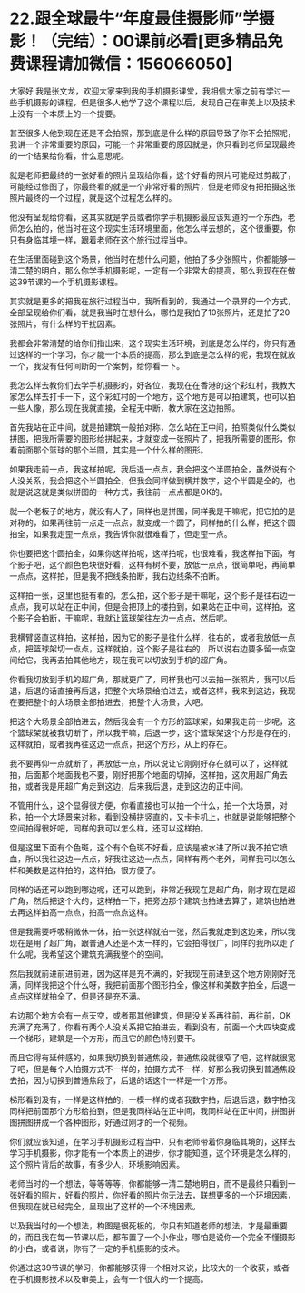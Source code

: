 # 22.跟全球最牛“年度最佳摄影师”学摄影！（完结）：00课前必看[更多精品免费课程请加微信：156066050]

大家好 我是张文龙，欢迎大家来到我的手机摄影课堂，我相信大家之前有学过一些手机摄影的课程，但是很多人他学了这个课程以后，发现自己在审美上以及技术上没有一个本质上的一个提要。

甚至很多人他到现在还是不会拍照，那到底是什么样的原因导致了你不会拍照呢，我讲一个非常重要的原因，可能一个非常重要的原因就是，你只看到老师呈现最终的一个结果给你看，什么意思呢。

就是老师把最终的一张好看的照片呈现给你看，这个好看的照片可能经过剪裁了，可能经过修图了，你最终看的就是一个非常好看的照片，但是老师没有把拍摄这张照片最终的一个过程，就是这个过程怎么样的。

他没有呈现给你看，这其实就是学员或者你学手机摄影最应该知道的一个东西，老师怎么拍的，他当时在这个现实生活环境里面，他怎么样去想的，这个很重要，你只有身临其境一样，跟着老师在这个旅行过程当中。

在生活里面碰到这个场景，他当时在想什么问题，他拍了多少张照片，你都能够一清二楚的明白，那么你学手机摄影呢，一定有一个非常大的提高，那么我现在在做这39节课的一个手机摄影课程。

其实就是更多的把我在旅行过程当中，我所看到的，我通过一个录屏的一个方式，全部呈现给你们看，就是我当时在想什么，哪怕是我拍了10张照片，还是拍了20张照片，有什么样的干扰因素。

我都会非常清楚的给你们指出来，这个现实生活环境，到底是怎么样的，你只有通过这样的一个学习，你才能一个本质的提高，那么到底是怎么样的呢，我现在就放一个，我没有任何间断的一个案例，给你看一下。

我怎么样去教你们去学手机摄影的，好各位，我现在在香港的这个彩虹村，我教大家怎么样去打卡一下，这个彩虹村的一个地方，这个地方是可以拍建筑，也可以拍一些人像，那么现在我就直接，全程无中断，教大家在这边拍照。

首先我站在正中间，就是拍建筑一般拍对称，怎么站在正中间，拍照类似什么类似拼图，把我所需要的图形给拼起来，才就变成一张照片了，把我所需要的图形，你看前面那个篮球的那个半圆，其实是一个什么样的图形。

如果我走前一点，我这样拍呢，我后退一点点，我会把这个半圆拍全，虽然说有个人没关系，我会把这个半圆拍全，但我会同样做到横并数字，这个半圆是全的，也就是说这就是类似拼图的一种方式，我往前一点点都是OK的。

就一个老板子的地方，就没有人了，同样也是拼图，同样我是干嘛呢，把它拍的是对称的，如果再往前一点走一点点，就变成一个圆了，同样拍的什么样，把这个圆拍全，如果我走歪一点点，我告诉你就很难看了，但走歪一点。

你也要把这个圆拍全，如果你这样拍呢，这样拍呢，也很难看，我这样拍下面，有个影子吧，这个颜色色块很好看，这样有树不要，放低一点点，很简单吧，再简单一点点，这样拍，但是我不把线条拍断，我右边线条不拍断。

这样拍一张，这里也挺有看的，怎么拍，这个影子是干嘛呢，这个影子是往右边一点点，我可以站在正中间，但是会把顶上的楼拍到，如果站在正中间，这样拍，这个影子会拍断，干嘛呢，我就让篮球架往左边一点点，然后呢。

我横臂竖直这样拍，这样拍，因为它的影子是往什么样，往右的，或者我放低一点点，把篮球架切一点点，这样就拍，这个影子是往右的，所以说右边要多留一点空间给它，我再去拍其他地方，现在我可以切放到手机的超广角。

你看我切放到手机的超广角，那就更广了，同样我也可以去拍一张照片，我可以后退，后退的话直接再后退，把整个大场景给拍进去，或者这样，我来到这边，我现在要把整个的大场景全部拍进去，把整个大场景，大吧。

把这个大场景全部拍进去，然后我会有一个方形的篮球架，如果我走前一步呢，这个篮球架就被我切断了，所以我干嘛，后退一步，这个篮球架这个方形是存在的，这样就拍，或者我再往这边一点点，把这个方形，从上的存在。

我不要再仰一点就断了，再放低一点，所以说让它刚刚好存在就可以了，这样就拍，后面那个地面我也不要，刚好把那个地面的切掉，这样拍，这次用超广角去拍，或者我是用超广角走到这边，后来我后退，走到这边的正中间。

不管用什么，这个显得很方便，你看直接也可以拍一个什么，拍一个大场景，对称，拍一个大场景来对称，看到没横拼竖直的，又卡卡机上，也就是说能够把整个空间拍得很好吧，同样的我可以怎么样，还可以这样拍。

但是这里下面有个色斑，这个有个色斑不好看，应该是被水进了所以我不拍它喷血，所以我往这边一点点，好我往这边一点点，同样有两个老外，同样我可以怎么样和美数是这样拍的，这样拍，很方便了。

同样的话还可以跑到哪边呢，还可以跑到，非常近我现在是超广角，刚才现在是超广角，然后把这个大的，这样拍一下，把旁边那个建筑也拍进去算了，建筑也拍进去再这样拍高一点点，拍高一点点这样。

但是我需要呼吸稍微休一休，拍一张这样就拍一张，然后我就走到这边来，所以我现在是用了超广角，跟普通人还是不太一样的，它会拍得很广，同样的我所以走了什么呢，我希望这个建筑充满我整个的空间。

然后我就前进前进前进，因为这样是充不满的，好我现在前进到这个地方刚刚好充满，同样我把这个什么呀，我把前面那个图形拍全，像这样和美数字拍全，后退一点点这样就拍全了，但是还是充不满。

右边那个地方会有一点天空，或者那其他建筑，但是没关系再往前，再往前，OK充满了充满了，你看有两个人没关系把它拍进去，看到没有，前面一个大四块变成一个梯形，建筑是一个方形，而且它的颜色特别要干。

而且它得有延伸感的，如果我切换到普通焦段，普通焦段就很窄了吧，这样就很宽了吧，但是每个人拍摄方式不一样的，拍摄方式不一样，好那么我切换到普通焦段去拍，因为切换到普通焦段了，后退的话这个一样是一个方形。

梯形看到没有，一样是这样拍的，一模一样的或者我数字拍，后退后退，数字拍我同样把前面那个方形给拍到，但是我同样站在正中间，我同样站在正中间，拼图拼图拼图拼成一个各种图形，好通过刚才的一个视频。

你们就应该知道，在学习手机摄影过程当中，只有老师带着你身临其境的，这样去学习手机摄影，你才能有一个本质上的进步，你才能知道，这个环境是怎么样的，这个照片背后的故事，有多少人，环境影响因素。

老师当时的一个想法，等等等等，你都能够一清二楚地明白，而不是最终只看到一张好看的照片，好看的照片，你好看的照片你无法去，联想更多的一个环境因素，但我现在就已经完全，呈现出了这样的一个环境因素。

以及我当时的一个想法，构图是很死板的，你只有知道老师的想法，才是最重要的，而且我在每一节课以后，都布置了一个小作业，哪怕是说你一个完全不懂摄影的小白，或者说，你有了一定的手机摄影的技术。

你通过这39节课的学习，你都能够获得一个相对来说，比较大的一个收获，或者在手机摄影技术以及审美上，会有一个很大的一个提高。